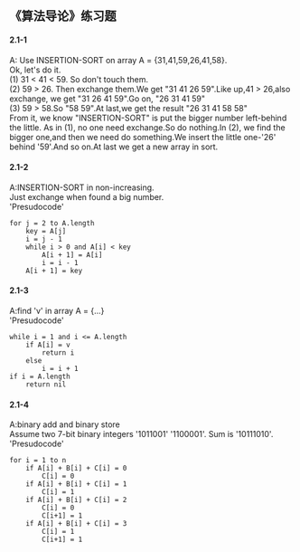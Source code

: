 《算法导论》练习题
---

#### 2.1-1
A: Use INSERTION-SORT on array A = {31,41,59,26,41,58}.  
Ok, let's do it.  
(1) 31 < 41 < 59. So don't touch them.  
(2) 59 > 26. Then exchange them.We get "31 41 26 59".Like up,41 > 26,also exchange,
we get "31 26 41 59".Go on, "26 31 41 59"  
(3) 59 > 58.So "58 59".At last,we get the result "26 31 41 58 58"  
From it, we know "INSERTION-SORT" is put the bigger number left-behind the little.
As in (1), no one need exchange.So do nothing.In (2), we find the bigger one,and then
we need do something.We insert the little one-'26' behind '59'.And so on.At last we get
a new array in sort.  

#### 2.1-2
A:INSERTION-SORT in non-increasing.  
Just exchange when found a big number.  
'Presudocode'  
```
for j = 2 to A.length
    key = A[j]
    i = j - 1
    while i > 0 and A[i] < key
        A[i + 1] = A[i]
        i = i - 1
    A[i + 1] = key
```

#### 2.1-3
A:find 'v' in array A = {...}  
'Presudocode'  
```
while i = 1 and i <= A.length
    if A[i] = v
        return i
    else
        i = i + 1
if i = A.length
    return nil
```

#### 2.1-4
A:binary add and binary store  
Assume two 7-bit binary integers '1011001' '1100001'.
Sum is '10111010'.  
'Presudocode'  
```
for i = 1 to n
    if A[i] + B[i] + C[i] = 0
        C[i] = 0
    if A[i] + B[i] + C[i] = 1
        C[i] = 1
    if A[i] + B[i] + C[i] = 2
        C[i] = 0
        C[i+1] = 1
    if A[i] + B[i] + C[i] = 3
        C[i] = 1
        C[i+1] = 1
```
  
